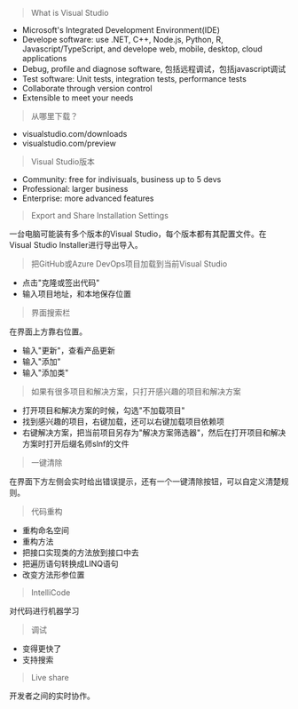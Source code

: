 > What is Visual Studio

- Microsoft's Integrated Development Environment(IDE)
- Develope software: use .NET, C++, Node.js, Python, R, Javascript/TypeScript, and develope web, mobile, desktop, cloud applications
- Debug, profile and diagnose software, 包括远程调试，包括javascript调试
- Test software: Unit tests, integration tests, performance tests
- Collaborate through version control
- Extensible to meet your needs

> 从哪里下载？

- visualstudio.com/downloads
- visualstudio.com/preview

> Visual Studio版本

- Community: free for indivisuals, business up to 5 devs
- Professional: larger business
- Enterprise: more advanced features

> Export and Share Installation Settings

一台电脑可能装有多个版本的Visual Studio，每个版本都有其配置文件。在Visual Studio Installer进行导出导入。

> 把GitHub或Azure DevOps项目加载到当前Visual Studio

- 点击"克隆或签出代码"
- 输入项目地址，和本地保存位置

> 界面搜索栏

在界面上方靠右位置。
- 输入"更新"，查看产品更新
- 输入"添加"
- 输入"添加类"

> 如果有很多项目和解决方案，只打开感兴趣的项目和解决方案

- 打开项目和解决方案的时候，勾选"不加载项目"
- 找到感兴趣的项目，右键加载，还可以右键加载项目依赖项
- 右键解决方案，把当前项目另存为"解决方案筛选器"，然后在打开项目和解决方案时打开后缀名师slnf的文件

> 一键清除

在界面下方左侧会实时给出错误提示，还有一个一键清除按钮，可以自定义清楚规则。

> 代码重构

- 重构命名空间
- 重构方法
- 把接口实现类的方法放到接口中去
- 把遍历语句转换成LINQ语句
- 改变方法形参位置

> IntelliCode

对代码进行机器学习

> 调试

- 变得更快了
- 支持搜索

> Live share

开发者之间的实时协作。

